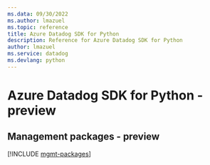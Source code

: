 ```yaml
---
ms.data: 09/30/2022
ms.author: lmazuel
ms.topic: reference
title: Azure Datadog SDK for Python
description: Reference for Azure Datadog SDK for Python
author: lmazuel
ms.service: datadog
ms.devlang: python
---
```

# Azure Datadog SDK for Python - preview

## Management packages - preview
[!INCLUDE [mgmt-packages](datadog-mgmt-index.md)]